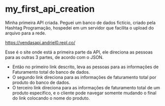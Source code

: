 # my_first_api_creation

Minha primeira API criada. Peguei um banco de dados fictício, criado pela Hashtag Programação, hospedei em um servidor que facilita o upload do arquivo para a rede.

https://vendasapi.andriel0.repl.co/

Esse é o site onde está a primeira parte da API, ele direciona as pessoas para as outras 3 partes, de acordo com o JSON.
- Então no primeiro link descrito, leva as pessoas para as informações de Faturamento total do banco de dados.
- O segundo link direciona para as informações de faturamento total por produto do banco de dados.
- O terceiro link direciona para as informações de faturamento total de um produto específico, e o cliente pode navegar somente mudando o final do link colocando o nome do produto.
